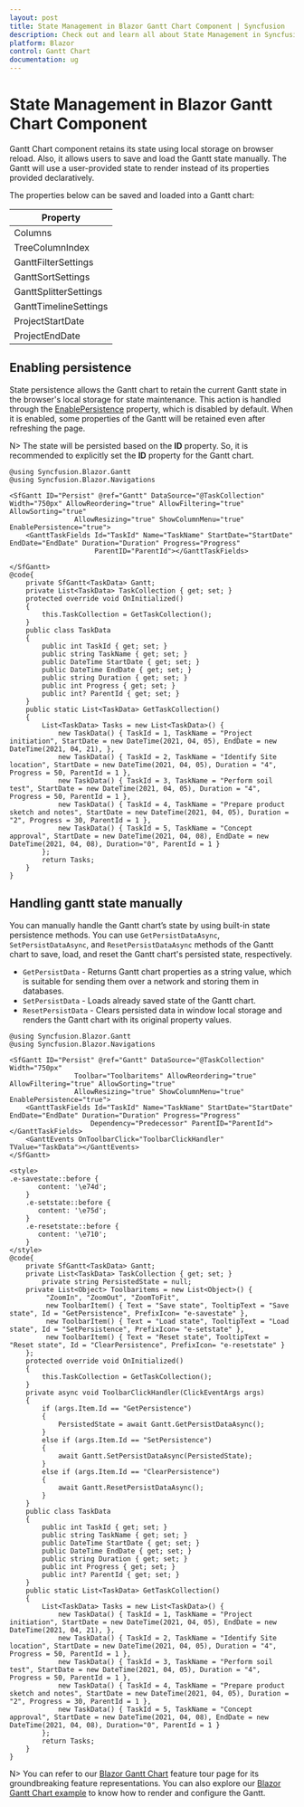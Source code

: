 ```yaml
---
layout: post
title: State Management in Blazor Gantt Chart Component | Syncfusion
description: Check out and learn all about State Management in Syncfusion Blazor Gantt Chart component and more here.
platform: Blazor
control: Gantt Chart
documentation: ug
---
```


# State Management in Blazor Gantt Chart Component

Gantt Chart component retains its state using local storage on browser reload. Also, it allows users to save and load the Gantt state manually. The Gantt will use a user-provided state to render instead of its properties provided declaratively.

The properties below can be saved and loaded into a Gantt chart:

Property|
-----|
Columns |
TreeColumnIndex |
GanttFilterSettings |
GanttSortSettings |
GanttSplitterSettings |
GanttTimelineSettings |
ProjectStartDate |
ProjectEndDate |

## Enabling persistence

State persistence allows the Gantt chart to retain the current Gantt state in the browser's local storage for state maintenance. This action is handled through the [EnablePersistence](https://help.syncfusion.com/cr/blazor/Syncfusion.Blazor.Gantt.SfGantt-1.html#Syncfusion_Blazor_Gantt_SfGantt_1_EnablePersistence) property, which is disabled by default. When it is enabled, some properties of the Gantt will be retained even after refreshing the page.

N> The state will be persisted based on the **ID** property. So, it is recommended to explicitly set the **ID** property for the Gantt chart.

```cshtml
@using Syncfusion.Blazor.Gantt
@using Syncfusion.Blazor.Navigations

<SfGantt ID="Persist" @ref="Gantt" DataSource="@TaskCollection" Width="750px" AllowReordering="true" AllowFiltering="true" AllowSorting="true"
                AllowResizing="true" ShowColumnMenu="true" EnablePersistence="true">
    <GanttTaskFields Id="TaskId" Name="TaskName" StartDate="StartDate" EndDate="EndDate" Duration="Duration" Progress="Progress"
                     ParentID="ParentId"></GanttTaskFields>
    
</SfGantt>
@code{
    private SfGantt<TaskData> Gantt;
    private List<TaskData> TaskCollection { get; set; }
    protected override void OnInitialized()
    {
        this.TaskCollection = GetTaskCollection();
    }
    public class TaskData
    {
        public int TaskId { get; set; }
        public string TaskName { get; set; }
        public DateTime StartDate { get; set; }
        public DateTime EndDate { get; set; }
        public string Duration { get; set; }
        public int Progress { get; set; }
        public int? ParentId { get; set; }
    }
    public static List<TaskData> GetTaskCollection()
    {
        List<TaskData> Tasks = new List<TaskData>() {
            new TaskData() { TaskId = 1, TaskName = "Project initiation", StartDate = new DateTime(2021, 04, 05), EndDate = new DateTime(2021, 04, 21), },
            new TaskData() { TaskId = 2, TaskName = "Identify Site location", StartDate = new DateTime(2021, 04, 05), Duration = "4", Progress = 50, ParentId = 1 },
            new TaskData() { TaskId = 3, TaskName = "Perform soil test", StartDate = new DateTime(2021, 04, 05), Duration = "4", Progress = 50, ParentId = 1 },
            new TaskData() { TaskId = 4, TaskName = "Prepare product sketch and notes", StartDate = new DateTime(2021, 04, 05), Duration = "2", Progress = 30, ParentId = 1 },
            new TaskData() { TaskId = 5, TaskName = "Concept approval", StartDate = new DateTime(2021, 04, 08), EndDate = new DateTime(2021, 04, 08), Duration="0", ParentId = 1 }
        };
        return Tasks;
    }
}
```

## Handling gantt state manually

You can manually handle the Gantt chart’s state by using built-in state persistence methods. You can use `GetPersistDataAsync`, `SetPersistDataAsync`, and `ResetPersistDataAsync` methods of the Gantt chart to save, load, and reset the Gantt chart's persisted state, respectively.

* `GetPersistData` - Returns Gantt chart properties as a string value, which is suitable for sending them over a network and storing them in databases.
* `SetPersistData` - Loads already saved state of the Gantt chart.
* `ResetPersistData` - Clears persisted data in window local storage and renders the Gantt chart with its original property values.

```cshtml
@using Syncfusion.Blazor.Gantt
@using Syncfusion.Blazor.Navigations

<SfGantt ID="Persist" @ref="Gantt" DataSource="@TaskCollection" Width="750px"
                Toolbar="Toolbaritems" AllowReordering="true" AllowFiltering="true" AllowSorting="true"
                AllowResizing="true" ShowColumnMenu="true" EnablePersistence="true">
    <GanttTaskFields Id="TaskId" Name="TaskName" StartDate="StartDate" EndDate="EndDate" Duration="Duration" Progress="Progress"
                    Dependency="Predecessor" ParentID="ParentId"></GanttTaskFields>
    <GanttEvents OnToolbarClick="ToolbarClickHandler" TValue="TaskData"></GanttEvents>
</SfGantt>

<style>
.e-savestate::before {
       content: '\e74d';
    }
    .e-setstate::before {
       content: '\e75d';
    }
    .e-resetstate::before {
       content: '\e710';
    }
</style>
@code{
    private SfGantt<TaskData> Gantt;
    private List<TaskData> TaskCollection { get; set; }
        private string PersistedState = null; 
    private List<Object> Toolbaritems = new List<Object>() {
         "ZoomIn", "ZoomOut", "ZoomToFit",
         new ToolbarItem() { Text = "Save state", TooltipText = "Save state", Id = "GetPersistence", PrefixIcon= "e-savestate" },
         new ToolbarItem() { Text = "Load state", TooltipText = "Load state", Id = "SetPersistence", PrefixIcon= "e-setstate" },
         new ToolbarItem() { Text = "Reset state", TooltipText = "Reset state", Id = "ClearPersistence", PrefixIcon= "e-resetstate" }
    };
    protected override void OnInitialized()
    {
        this.TaskCollection = GetTaskCollection();
    }
    private async void ToolbarClickHandler(ClickEventArgs args)
    {
        if (args.Item.Id == "GetPersistence")
        {
            PersistedState = await Gantt.GetPersistDataAsync();
        }
        else if (args.Item.Id == "SetPersistence")
        {
            await Gantt.SetPersistDataAsync(PersistedState);  
        }
        else if (args.Item.Id == "ClearPersistence")
        {
            await Gantt.ResetPersistDataAsync();  
        }
    }
    public class TaskData
    {
        public int TaskId { get; set; }
        public string TaskName { get; set; }
        public DateTime StartDate { get; set; }
        public DateTime EndDate { get; set; }
        public string Duration { get; set; }
        public int Progress { get; set; }
        public int? ParentId { get; set; }
    }
    public static List<TaskData> GetTaskCollection()
    {
        List<TaskData> Tasks = new List<TaskData>() {
            new TaskData() { TaskId = 1, TaskName = "Project initiation", StartDate = new DateTime(2021, 04, 05), EndDate = new DateTime(2021, 04, 21), },
            new TaskData() { TaskId = 2, TaskName = "Identify Site location", StartDate = new DateTime(2021, 04, 05), Duration = "4", Progress = 50, ParentId = 1 },
            new TaskData() { TaskId = 3, TaskName = "Perform soil test", StartDate = new DateTime(2021, 04, 05), Duration = "4", Progress = 50, ParentId = 1 },
            new TaskData() { TaskId = 4, TaskName = "Prepare product sketch and notes", StartDate = new DateTime(2021, 04, 05), Duration = "2", Progress = 30, ParentId = 1 },
            new TaskData() { TaskId = 5, TaskName = "Concept approval", StartDate = new DateTime(2021, 04, 08), EndDate = new DateTime(2021, 04, 08), Duration="0", ParentId = 1 }
        };
        return Tasks;
    }
}
```

N> You can refer to our [Blazor Gantt Chart](https://www.syncfusion.com/blazor-components/blazor-gantt-chart) feature tour page for its groundbreaking feature representations. You can also explore our [Blazor Gantt Chart example](https://blazor.syncfusion.com/demos/gantt-chart/default-functionalities?theme=bootstrap4) to know how to render and configure the Gantt.